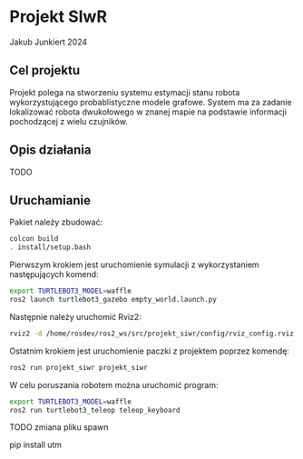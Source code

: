 # Projekt SIwR

Jakub Junkiert 2024

## Cel projektu

Projekt polega na stworzeniu systemu estymacji stanu robota wykorzystującego probablistyczne modele grafowe. System ma za zadanie lokalizować robota dwukołowego w znanej mapie na podstawie informacji pochodzącej z wielu czujników.

## Opis działania

TODO

## Uruchamianie

Pakiet należy zbudować:
```bash
colcon build
. install/setup.bash
```

Pierwszym krokiem jest uruchomienie symulacji z wykorzystaniem następujących komend:
```bash
export TURTLEBOT3_MODEL=waffle
ros2 launch turtlebot3_gazebo empty_world.launch.py
```

Następnie należy uruchomić Rviz2:
```bash
rviz2 -d /home/rosdev/ros2_ws/src/projekt_siwr/config/rviz_config.rviz
```

Ostatnim krokiem jest uruchomienie paczki z projektem poprzez komendę:
```bash
ros2 run projekt_siwr projekt_siwr
```

W celu poruszania robotem można uruchomić program:
```bash
export TURTLEBOT3_MODEL=waffle
ros2 run turtlebot3_teleop teleop_keyboard
```

TODO zmiana pliku spawn

pip install utm